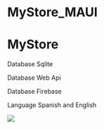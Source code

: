 # MyStore_MAUI
<H1>MyStore</H1>
<p>Database Sqlite</p>
<p>Database Web Api</p>
<p>Database Firebase</p>
<p>Language Spanish and English</p>
<Image src="https://raw.githubusercontent.com/theerudito/MyStore_MAUI/master/Resources/Images/portada.png"/>
